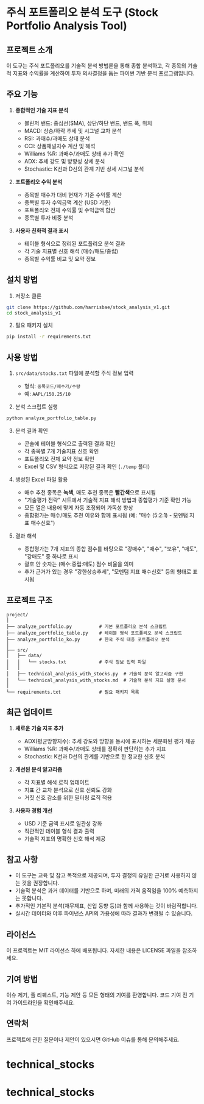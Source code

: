 # 주식 포트폴리오 분석 도구 (Stock Portfolio Analysis Tool)

## 프로젝트 소개
이 도구는 주식 포트폴리오를 기술적 분석 방법론을 통해 종합 분석하고, 각 종목의 기술적 지표와 수익률을 계산하여 투자 의사결정을 돕는 파이썬 기반 분석 프로그램입니다.

## 주요 기능
1. **종합적인 기술 지표 분석**
   - 볼린저 밴드: 중심선(SMA), 상단/하단 밴드, 밴드 폭, 위치
   - MACD: 상승/하락 추세 및 시그널 교차 분석
   - RSI: 과매수/과매도 상태 분석
   - CCI: 상품채널지수 계산 및 해석
   - Williams %R: 과매수/과매도 상태 추가 확인
   - ADX: 추세 강도 및 방향성 상세 분석
   - Stochastic: K선과 D선의 관계 기반 상세 시그널 분석

2. **포트폴리오 수익 분석**
   - 종목별 매수가 대비 현재가 기준 수익률 계산
   - 종목별 투자 수익금액 계산 (USD 기준)
   - 포트폴리오 전체 수익률 및 수익금액 합산
   - 종목별 투자 비중 분석

3. **사용자 친화적 결과 표시**
   - 테이블 형식으로 정리된 포트폴리오 분석 결과
   - 각 기술 지표별 신호 해석 (매수/매도/중립)
   - 종목별 수익률 비교 및 요약 정보

## 설치 방법
1. 저장소 클론
```bash
git clone https://github.com/harrisbae/stock_analysis_v1.git
cd stock_analysis_v1
```

2. 필요 패키지 설치
```bash
pip install -r requirements.txt
```

## 사용 방법
1. `src/data/stocks.txt` 파일에 분석할 주식 정보 입력
   - 형식: `종목코드/매수가/수량`
   - 예: `AAPL/150.25/10`

2. 분석 스크립트 실행
```bash
python analyze_portfolio_table.py
```

3. 분석 결과 확인
   - 콘솔에 테이블 형식으로 출력된 결과 확인
   - 각 종목별 7개 기술지표 신호 확인
   - 포트폴리오 전체 요약 정보 확인
   - Excel 및 CSV 형식으로 저장된 결과 확인 (`./temp` 폴더)

4. 생성된 Excel 파일 활용
   - 매수 추천 종목은 **녹색**, 매도 추천 종목은 **빨간색**으로 표시됨
   - "기술평가 전략" 시트에서 기술적 지표 해석 방법과 종합평가 기준 확인 가능
   - 모든 열은 내용에 맞게 자동 조정되어 가독성 향상
   - 종합평가는 매수/매도 추천 이유와 함께 표시됨 (예: "매수 (5:2:1) - 모멘텀 지표 매수신호")

5. 결과 해석
   - 종합평가는 7개 지표의 종합 점수를 바탕으로 "강매수", "매수", "보유", "매도", "강매도" 중 하나로 표시
   - 괄호 안 숫자는 (매수:중립:매도) 점수 비율을 의미
   - 추가 근거가 있는 경우 "강한상승추세", "모멘텀 지표 매수신호" 등의 형태로 표시됨

## 프로젝트 구조
```
project/
│
├── analyze_portfolio.py          # 기본 포트폴리오 분석 스크립트
├── analyze_portfolio_table.py    # 테이블 형식 포트폴리오 분석 스크립트
├── analyze_portfolio_ko.py       # 한국 주식 대응 포트폴리오 분석
│
├── src/
│   ├── data/
│   │   └── stocks.txt            # 주식 정보 입력 파일
│   │
│   ├── technical_analysis_with_stocks.py  # 기술적 분석 알고리즘 구현
│   └── technical_analysis_with_stocks.md  # 기술적 분석 지표 설명 문서
│
└── requirements.txt              # 필요 패키지 목록
```

## 최근 업데이트
1. **새로운 기술 지표 추가**
   - ADX(평균방향지수): 추세 강도와 방향을 동시에 표시하는 세분화된 평가 제공
   - Williams %R: 과매수/과매도 상태를 정확히 판단하는 추가 지표
   - Stochastic: K선과 D선의 관계를 기반으로 한 정교한 신호 분석

2. **개선된 분석 알고리즘**
   - 각 지표별 해석 로직 업데이트
   - 지표 간 교차 분석으로 신호 신뢰도 강화
   - 거짓 신호 감소를 위한 필터링 로직 적용

3. **사용자 경험 개선**
   - USD 기준 금액 표시로 일관성 강화
   - 직관적인 테이블 형식 결과 출력
   - 기술적 지표의 명확한 신호 해석 제공

## 참고 사항
- 이 도구는 교육 및 참고 목적으로 제공되며, 투자 결정의 유일한 근거로 사용하지 않는 것을 권장합니다.
- 기술적 분석은 과거 데이터를 기반으로 하며, 미래의 가격 움직임을 100% 예측하지는 못합니다.
- 추가적인 기본적 분석(재무제표, 산업 동향 등)과 함께 사용하는 것이 바람직합니다.
- 실시간 데이터와 야후 파이낸스 API의 가용성에 따라 결과가 변경될 수 있습니다.

## 라이선스
이 프로젝트는 MIT 라이선스 하에 배포됩니다. 자세한 내용은 LICENSE 파일을 참조하세요.

## 기여 방법
이슈 제기, 풀 리퀘스트, 기능 제안 등 모든 형태의 기여를 환영합니다. 
코드 기여 전 기여 가이드라인을 확인해주세요.

## 연락처
프로젝트에 관한 질문이나 제안이 있으시면 GitHub 이슈를 통해 문의해주세요.
# technical_stocks
# technical_stocks
